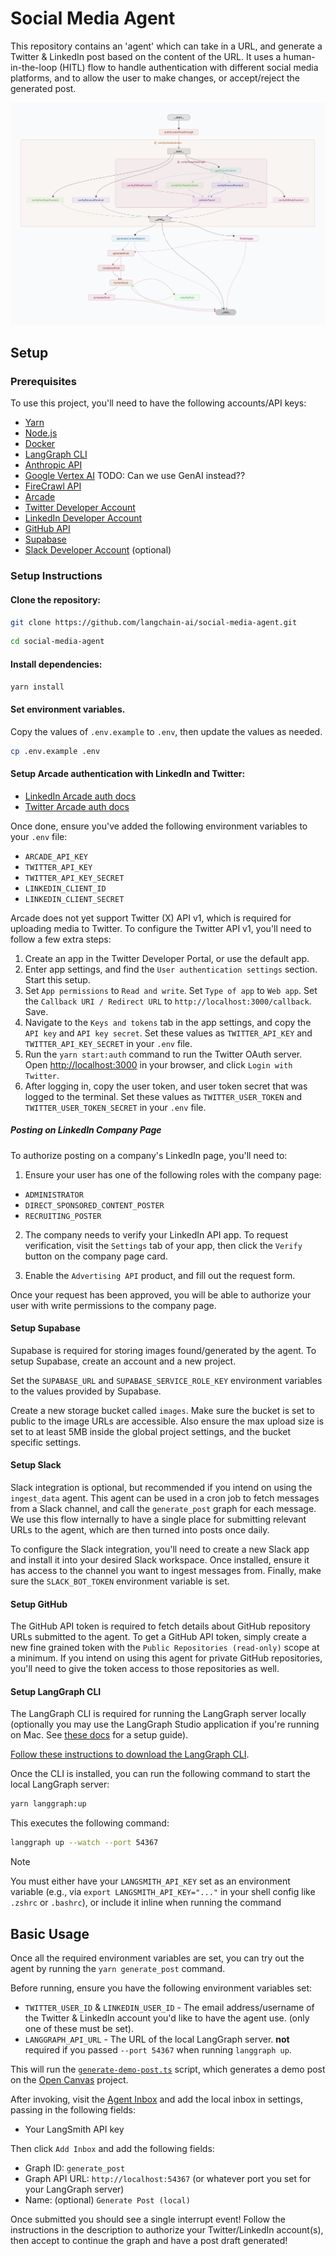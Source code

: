 # Social Media Agent

This repository contains an 'agent' which can take in a URL, and generate a Twitter & LinkedIn post based on the content of the URL. It uses a human-in-the-loop (HITL) flow to handle authentication with different social media platforms, and to allow the user to make changes, or accept/reject the generated post.

![Screenshot of the social media agent graph](./static/graph_screenshot.png)

## Setup

### Prerequisites

To use this project, you'll need to have the following accounts/API keys:

- [Yarn](https://yarnpkg.com/)
- [Node.js](https://nodejs.org/en)
- [Docker](https://www.docker.com/)
- [LangGraph CLI](https://langchain-ai.github.io/langgraph/cloud/reference/cli/)
- [Anthropic API](https://console.anthropic.com/)
- [Google Vertex AI](https://cloud.google.com/vertex-ai) TODO: Can we use GenAI instead??
- [FireCrawl API](https://www.firecrawl.dev/)
- [Arcade](https://www.arcade-ai.com/)
- [Twitter Developer Account](https://developer.twitter.com/en/portal/dashboard)
- [LinkedIn Developer Account](https://developer.linkedin.com/)
- [GitHub API](https://github.com/settings/personal-access-tokens)
- [Supabase](https://supabase.com/)
- [Slack Developer Account](https://api.slack.com/apps) (optional)

### Setup Instructions

#### Clone the repository:

```bash
git clone https://github.com/langchain-ai/social-media-agent.git
```

```bash
cd social-media-agent
```

#### Install dependencies:

```bash
yarn install
```

#### Set environment variables.

Copy the values of `.env.example` to `.env`, then update the values as needed.

```bash
cp .env.example .env
```

#### Setup Arcade authentication with LinkedIn and Twitter:

- [LinkedIn Arcade auth docs](https://docs.arcade-ai.com/integrations/auth/linkedin)
- [Twitter Arcade auth docs](https://docs.arcade-ai.com/integrations/auth/x)

Once done, ensure you've added the following environment variables to your `.env` file:

- `ARCADE_API_KEY`
- `TWITTER_API_KEY`
- `TWITTER_API_KEY_SECRET`
- `LINKEDIN_CLIENT_ID`
- `LINKEDIN_CLIENT_SECRET`

Arcade does not yet support Twitter (X) API v1, which is required for uploading media to Twitter. To configure the Twitter API v1, you'll need to follow a few extra steps:

1. Create an app in the Twitter Developer Portal, or use the default app.
2. Enter app settings, and find the `User authentication settings` section. Start this setup.
3. Set `App permissions` to `Read and write`. Set `Type of app` to `Web app`. Set the `Callback URI / Redirect URL` to `http://localhost:3000/callback`. Save.
4. Navigate to the `Keys and tokens` tab in the app settings, and copy the `API key` and `API key secret`. Set these values as `TWITTER_API_KEY` and `TWITTER_API_KEY_SECRET` in your `.env` file.
5. Run the `yarn start:auth` command to run the Twitter OAuth server. Open [http://localhost:3000](http://localhost:3000) in your browser, and click `Login with Twitter`.
6. After logging in, copy the user token, and user token secret that was logged to the terminal. Set these values as `TWITTER_USER_TOKEN` and `TWITTER_USER_TOKEN_SECRET` in your `.env` file.

##### Posting on LinkedIn Company Page

To authorize posting on a company's LinkedIn page, you'll need to:

1. Ensure your user has one of the following roles with the company page:

- `ADMINISTRATOR`
- `DIRECT_SPONSORED_CONTENT_POSTER`
- `RECRUITING_POSTER`

2. The company needs to verify your LinkedIn API app. To request verification, visit the `Settings` tab of your app, then click the `Verify` button on the company page card.

3. Enable the `Advertising API` product, and fill out the request form.

Once your request has been approved, you will be able to authorize your user with write permissions to the company page.

#### Setup Supabase

Supabase is required for storing images found/generated by the agent. To setup Supabase, create an account and a new project.

Set the `SUPABASE_URL` and `SUPABASE_SERVICE_ROLE_KEY` environment variables to the values provided by Supabase.

Create a new storage bucket called `images`. Make sure the bucket is set to public to the image URLs are accessible. Also ensure the max upload size is set to at least 5MB inside the global project settings, and the bucket specific settings.

#### Setup Slack

Slack integration is optional, but recommended if you intend on using the `ingest_data` agent. This agent can be used in a cron job to fetch messages from a Slack channel, and call the `generate_post` graph for each message. We use this flow internally to have a single place for submitting relevant URLs to the agent, which are then turned into posts once daily.

To configure the Slack integration, you'll need to create a new Slack app and install it into your desired Slack workspace. Once installed, ensure it has access to the channel you want to ingest messages from. Finally, make sure the `SLACK_BOT_TOKEN` environment variable is set.

#### Setup GitHub

The GitHub API token is required to fetch details about GitHub repository URLs submitted to the agent. To get a GitHub API token, simply create a new fine grained token with the `Public Repositories (read-only)` scope at a minimum. If you intend on using this agent for private GitHub repositories, you'll need to give the token access to those repositories as well.

#### Setup LangGraph CLI

The LangGraph CLI is required for running the LangGraph server locally (optionally you may use the LangGraph Studio application if you're running on Mac. See [these docs](https://github.com/langchain-ai/langgraph-studio) for a setup guide).

[Follow these instructions to download the LangGraph CLI](https://langchain-ai.github.io/langgraph/cloud/reference/cli/).

Once the CLI is installed, you can run the following command to start the local LangGraph server:

```bash
yarn langgraph:up
```

This executes the following command:

```bash
langgraph up --watch --port 54367
```

> [!NOTE]
> You must either have your `LANGSMITH_API_KEY` set as an environment variable (e.g., via `export LANGSMITH_API_KEY="..."` in your shell config like `.zshrc` or `.bashrc`), or include it inline when running the command

## Basic Usage

Once all the required environment variables are set, you can try out the agent by running the `yarn generate_post` command.

Before running, ensure you have the following environment variables set:

- `TWITTER_USER_ID` & `LINKEDIN_USER_ID` - The email address/username of the Twitter & LinkedIn account you'd like to have the agent use. (only one of these must be set).
- `LANGGRAPH_API_URL` - The URL of the local LangGraph server. **not** required if you passed `--port 54367` when running `langgraph up`.

This will run the [`generate-demo-post.ts`](scripts/generate-demo-post.ts) script, which generates a demo post on the [Open Canvas](https://github.com/langchain-ai/open-canvas) project.

After invoking, visit the [Agent Inbox](https://agent-inbox-nu.vercel.app) and add the local inbox in settings, passing in the following fields:

- Your LangSmith API key

Then click `Add Inbox` and add the following fields:

- Graph ID: `generate_post`
- Graph API URL: `http://localhost:54367` (or whatever port you set for your LangGraph server)
- Name: (optional) `Generate Post (local)`

Once submitted you should see a single interrupt event! Follow the instructions in the description to authorize your Twitter/LinkedIn account(s), then accept to continue the graph and have a post draft generated!
